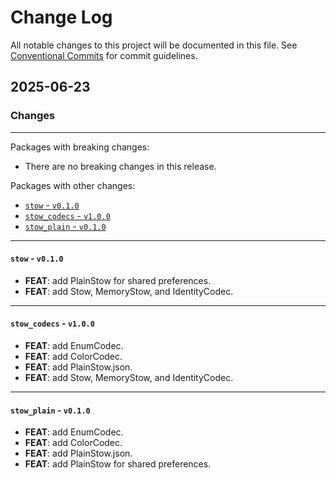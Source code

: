 # Change Log

All notable changes to this project will be documented in this file.
See [Conventional Commits](https://conventionalcommits.org) for commit guidelines.

## 2025-06-23

### Changes

---

Packages with breaking changes:

 - There are no breaking changes in this release.

Packages with other changes:

 - [`stow` - `v0.1.0`](#stow---v010)
 - [`stow_codecs` - `v1.0.0`](#stow_codecs---v100)
 - [`stow_plain` - `v0.1.0`](#stow_plain---v010)

---

#### `stow` - `v0.1.0`

 - **FEAT**: add PlainStow for shared preferences.
 - **FEAT**: add Stow, MemoryStow, and IdentityCodec.

---

#### `stow_codecs` - `v1.0.0`

 - **FEAT**: add EnumCodec.
 - **FEAT**: add ColorCodec.
 - **FEAT**: add PlainStow.json.
 - **FEAT**: add Stow, MemoryStow, and IdentityCodec.

---

#### `stow_plain` - `v0.1.0`

 - **FEAT**: add EnumCodec.
 - **FEAT**: add ColorCodec.
 - **FEAT**: add PlainStow.json.
 - **FEAT**: add PlainStow for shared preferences.
